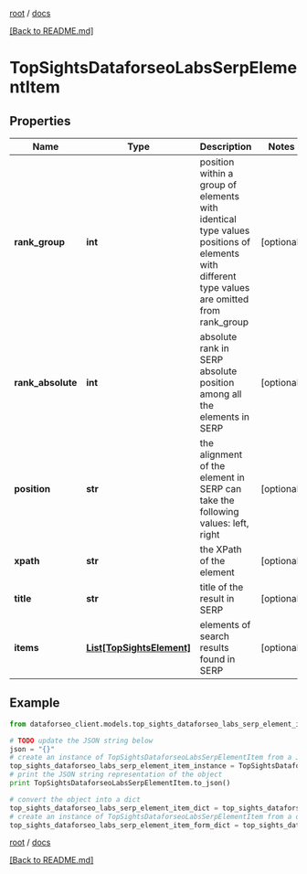 [root](./../ "root") / [docs](./ "docs")

[[Back to README.md]](./../README.md "[Back to README.md]")

# TopSightsDataforseoLabsSerpElementItem

## Properties

Name | Type | Description | Notes
------------ | ------------- | ------------- | -------------
**rank_group** | **int** | position within a group of elements with identical type values positions of elements with different type values are omitted from rank_group | [optional]
**rank_absolute** | **int** | absolute rank in SERP absolute position among all the elements in SERP | [optional]
**position** | **str** | the alignment of the element in SERP can take the following values: left, right | [optional]
**xpath** | **str** | the XPath of the element | [optional]
**title** | **str** | title of the result in SERP | [optional]
**items** | [**List[TopSightsElement]**](TopSightsElement.md) | elements of search results found in SERP | [optional]

## Example

```python
from dataforseo_client.models.top_sights_dataforseo_labs_serp_element_item import TopSightsDataforseoLabsSerpElementItem

# TODO update the JSON string below
json = "{}"
# create an instance of TopSightsDataforseoLabsSerpElementItem from a JSON string
top_sights_dataforseo_labs_serp_element_item_instance = TopSightsDataforseoLabsSerpElementItem.from_json(json)
# print the JSON string representation of the object
print TopSightsDataforseoLabsSerpElementItem.to_json()

# convert the object into a dict
top_sights_dataforseo_labs_serp_element_item_dict = top_sights_dataforseo_labs_serp_element_item_instance.to_dict()
# create an instance of TopSightsDataforseoLabsSerpElementItem from a dict
top_sights_dataforseo_labs_serp_element_item_form_dict = top_sights_dataforseo_labs_serp_element_item.from_dict(top_sights_dataforseo_labs_serp_element_item_dict)
```

  

[root](./../ "root") / [docs](./ "docs")

[[Back to README.md]](./../README.md "[Back to README.md]")